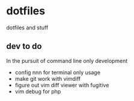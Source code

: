 # dotfiles

dotfiles and stuff

## dev to do

In the pursuit of command line only development

* config nnn for terminal only usage
* make git work with vimdiff
* figure out vim diff viewer with fugitive
* vim debug for php
